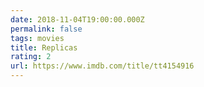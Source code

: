 ```yaml
---
date: 2018-11-04T19:00:00.000Z
permalink: false
tags: movies
title: Replicas
rating: 2
url: https://www.imdb.com/title/tt4154916
---
```

